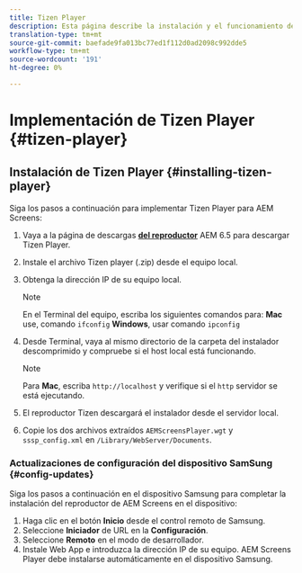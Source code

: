 ```yaml
---
title: Tizen Player
description: Esta página describe la instalación y el funcionamiento de Tizen Player.
translation-type: tm+mt
source-git-commit: baefade9fa013bc77ed1f112d0ad2098c992dde5
workflow-type: tm+mt
source-wordcount: '191'
ht-degree: 0%

---
```



# Implementación de Tizen Player {#tizen-player}

## Instalación de Tizen Player {#installing-tizen-player}

Siga los pasos a continuación para implementar Tizen Player para AEM Screens:

1. Vaya a la página de descargas [**del reproductor**](https://download.macromedia.com/screens/) AEM 6.5 para descargar Tizen Player.

1. Instale el archivo Tizen player (.zip) desde el equipo local.

1. Obtenga la dirección IP de su equipo local.

   >[!NOTE]
   >En el Terminal del equipo, escriba los siguientes comandos para:
   >**Mac** use, comando `ifconfig`
   >**Windows**, usar comando `ipconfig`

1. Desde Terminal, vaya al mismo directorio de la carpeta del instalador descomprimido y compruebe si el host local está funcionando.

   >[!NOTE]
   >Para **Mac**, escriba `http://localhost` y verifique si el `http` servidor se está ejecutando.

1. El reproductor Tizen descargará el instalador desde el servidor local.

1. Copie los dos archivos extraídos `AEMScreensPlayer.wgt` y `sssp_config.xml` en `/Library/WebServer/Documents`.

### Actualizaciones de configuración del dispositivo SamSung {#config-updates}

Siga los pasos a continuación en el dispositivo Samsung para completar la instalación del reproductor de AEM Screens en el dispositivo:

1. Haga clic en el botón **Inicio** desde el control remoto de Samsung.
1. Seleccione **Iniciador** de URL en la **Configuración**.
1. Seleccione **Remoto** en el modo de desarrollador.
1. Instale Web App e introduzca la dirección IP de su equipo.
AEM Screens Player debe instalarse automáticamente en el dispositivo Samsung.


